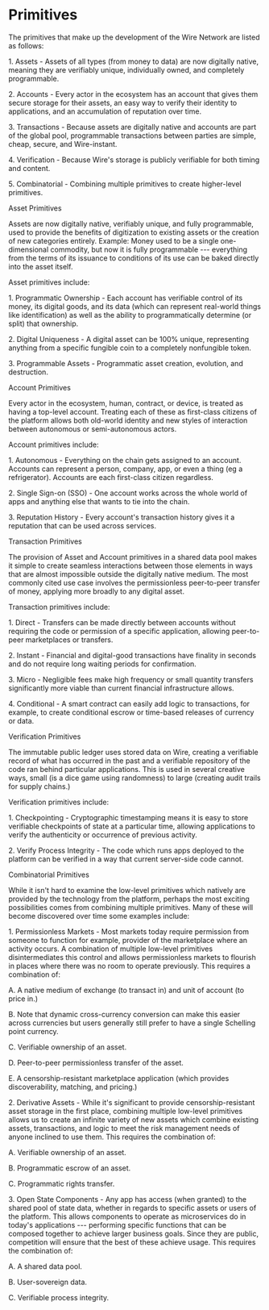 Primitives
==========

The primitives that make up the development of the Wire Network are listed as follows:

1\.  Assets - Assets of all types (from money to data) are now digitally native, meaning they are verifiably unique, individually owned, and completely programmable.

2\.  Accounts - Every actor in the ecosystem has an account that gives them secure storage for their assets, an easy way to verify their identity to applications, and an accumulation of reputation over time.

3\.  Transactions - Because assets are digitally native and accounts are part of the global pool, programmable transactions between parties are simple, cheap, secure, and Wire-instant.

4\.  Verification - Because Wire's storage is publicly verifiable for both timing and content.

5\.  Combinatorial - Combining multiple primitives to create higher-level primitives.

Asset Primitives

Assets are now digitally native, verifiably unique, and fully programmable, used to provide the benefits of digitization to existing assets or the creation of new categories entirely. Example: Money used to be a single one-dimensional commodity, but now it is fully programmable --- everything from the terms of its issuance to conditions of its use can be baked directly into the asset itself.

Asset primitives include:

1\.  Programmatic Ownership - Each account has verifiable control of its money, its digital goods, and its data (which can represent real-world things like identification) as well as the ability to programmatically determine (or split) that ownership.

2\.  Digital Uniqueness - A digital asset can be 100% unique, representing anything from a specific fungible coin to a completely nonfungible token.

3\.  Programmable Assets - Programmatic asset creation, evolution, and destruction.

Account Primitives

Every actor in the ecosystem, human, contract, or device, is treated as having a top-level account. Treating each of these as first-class citizens of the platform allows both old-world identity and new styles of interaction between autonomous or semi-autonomous actors.  

Account primitives include:

1\.  Autonomous - Everything on the chain gets assigned to an account. Accounts can represent a person, company, app, or even a thing (eg a refrigerator).  Accounts are each first-class citizen regardless.

2\.  Single Sign-on (SSO) - One account works across the whole world of apps and anything else that wants to tie into the chain.

3\.  Reputation History - Every account's transaction history gives it a reputation that can be used across services.

Transaction Primitives

The provision of Asset and Account primitives in a shared data pool makes it simple to create seamless interactions between those elements in ways that are almost impossible outside the digitally native medium. The most commonly cited use case involves the permissionless peer-to-peer transfer of money, applying more broadly to any digital asset.

Transaction primitives include:

1\.  Direct - Transfers can be made directly between accounts without requiring the code or permission of a specific application, allowing peer-to-peer marketplaces or transfers.

2\.  Instant - Financial and digital-good transactions have finality in seconds and do not require long waiting periods for confirmation.

3\.  Micro - Negligible fees make high frequency or small quantity transfers significantly more viable than current financial infrastructure allows.

4\.  Conditional - A smart contract can easily add logic to transactions, for example, to create conditional escrow or time-based releases of currency or data.

Verification Primitives

The immutable public ledger uses stored data on Wire, creating a verifiable record of what has occurred in the past and a verifiable repository of the code ran behind particular applications. This is used in several creative ways, small (is a dice game using randomness) to large (creating audit trails for supply chains.)

Verification primitives include:

1\.  Checkpointing - Cryptographic timestamping means it is easy to store verifiable checkpoints of state at a particular time, allowing applications to verify the authenticity or occurrence of previous activity.

2\.  Verify Process Integrity - The code which runs apps deployed to the platform can be verified in a way that current server-side code cannot.

Combinatorial Primitives

While it isn't hard to examine the low-level primitives which natively are provided by the technology from the platform, perhaps the most exciting possibilities comes from combining multiple primitives. Many of these will become discovered over time some examples include:

1\.  Permissionless Markets - Most markets today require permission from someone to function for example, provider of the marketplace where an activity occurs. A combination of multiple low-level primitives disintermediates this control and allows permissionless markets to flourish in places where there was no room to operate previously. This requires a combination of: 

A. A native medium of exchange (to transact in) and unit of account (to price in.)

B. Note that dynamic cross-currency conversion can make this easier across currencies but users generally still prefer to have a single Schelling point currency.

C. Verifiable ownership of an asset.

D. Peer-to-peer permissionless transfer of the asset.

E. A censorship-resistant marketplace application (which provides discoverability, matching, and pricing.)

2\.  Derivative Assets - While it's significant to provide censorship-resistant asset storage in the first place, combining multiple low-level primitives allows us to create an infinite variety of new assets which combine existing assets, transactions, and logic to meet the risk management needs of anyone inclined to use them. This requires the combination of:

A.  Verifiable ownership of an asset.

B.  Programmatic escrow of an asset.

C.  Programmatic rights transfer.

3\.  Open State Components - Any app has access (when granted) to the shared pool of state data, whether in regards to specific assets or users of the platform. This allows components to operate as microservices do in today's applications --- performing specific functions that can be composed together to achieve larger business goals. Since they are public, competition will ensure that the best of these achieve usage. This requires the combination of:

A.  A shared data pool.

B.  User-sovereign data.

C.  Verifiable process integrity.
